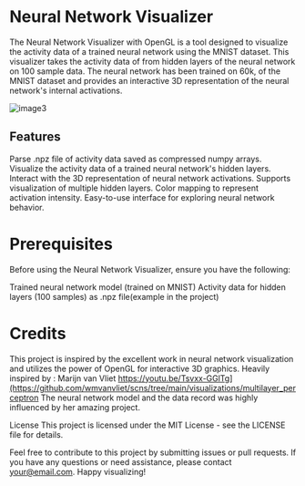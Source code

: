 # Neural Network Visualizer
The Neural Network Visualizer with OpenGL is a tool designed to visualize the activity data of a trained neural network using the MNIST dataset. This visualizer takes the activity data of from hidden layers of the neural network on 100 sample data. The neural network has been trained on 60k, of the MNIST dataset and provides an interactive 3D representation of the neural network's internal activations.


![image3](https://github.com/dead-fool/neural-network-visualizer/assets/66507877/5cb31a42-cc3a-48cc-b860-c61f4224eb6f)

## Features
Parse .npz file of activity data saved as compressed numpy arrays.
Visualize the activity data of a trained neural network's hidden layers.
Interact with the 3D representation of neural network activations.
Supports visualization of multiple hidden layers.
Color mapping to represent activation intensity.
Easy-to-use interface for exploring neural network behavior.

# Prerequisites
Before using the Neural Network Visualizer, ensure you have the following:

Trained neural network model (trained on MNIST) 
Activity data for hidden layers (100 samples) as .npz file(example in the project)


# Credits
This project is inspired by the excellent work in neural network visualization and utilizes the power of OpenGL for interactive 3D graphics.
Heavily inspired by : Marijn van Vliet https://youtu.be/Tsvxx-GGlTg](https://github.com/wmvanvliet/scns/tree/main/visualizations/multilayer_perceptron
The neural network model and the data record was highly influenced by her amazing project.


License
This project is licensed under the MIT License - see the LICENSE file for details.

Feel free to contribute to this project by submitting issues or pull requests. If you have any questions or need assistance, please contact your@email.com. Happy visualizing!
